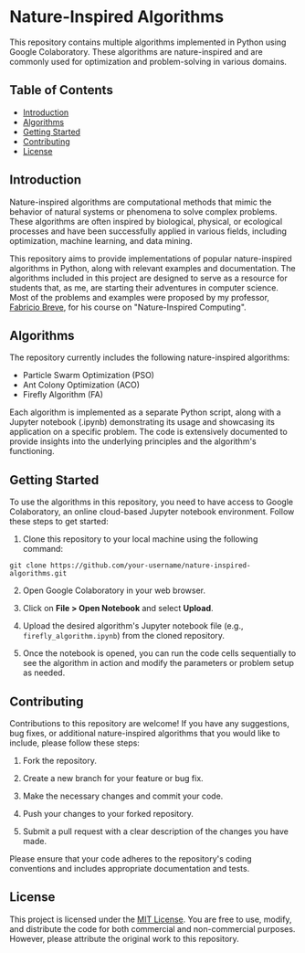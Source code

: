 # Nature-Inspired Algorithms

This repository contains multiple algorithms implemented in Python using Google Colaboratory. These algorithms are nature-inspired and are commonly used for optimization and problem-solving in various domains.

## Table of Contents

- [Introduction](#introduction)
- [Algorithms](#algorithms)
- [Getting Started](#getting-started)
- [Contributing](#contributing)
- [License](#license)

## Introduction

Nature-inspired algorithms are computational methods that mimic the behavior of natural systems or phenomena to solve complex problems. These algorithms are often inspired by biological, physical, or ecological processes and have been successfully applied in various fields, including optimization, machine learning, and data mining.

This repository aims to provide implementations of popular nature-inspired algorithms in Python, along with relevant examples and documentation. The algorithms included in this project are designed to serve as a resource for students that, as me, are starting their adventures in computer science. Most of the problems and examples were proposed by my professor, [Fabricio Breve](https://www.fabriciobreve.com/), for his course on "Nature-Inspired Computing".

## Algorithms

The repository currently includes the following nature-inspired algorithms:

- Particle Swarm Optimization (PSO)
- Ant Colony Optimization (ACO)
- Firefly Algorithm (FA)

Each algorithm is implemented as a separate Python script, along with a Jupyter notebook (.ipynb) demonstrating its usage and showcasing its application on a specific problem. The code is extensively documented to provide insights into the underlying principles and the algorithm's functioning.

## Getting Started

To use the algorithms in this repository, you need to have access to Google Colaboratory, an online cloud-based Jupyter notebook environment. Follow these steps to get started:

1. Clone this repository to your local machine using the following command:

```shell
git clone https://github.com/your-username/nature-inspired-algorithms.git
```

2. Open Google Colaboratory in your web browser.

3. Click on **File > Open Notebook** and select **Upload**.

4. Upload the desired algorithm's Jupyter notebook file (e.g., `firefly_algorithm.ipynb`) from the cloned repository.

5. Once the notebook is opened, you can run the code cells sequentially to see the algorithm in action and modify the parameters or problem setup as needed.

## Contributing

Contributions to this repository are welcome! If you have any suggestions, bug fixes, or additional nature-inspired algorithms that you would like to include, please follow these steps:

1. Fork the repository.

2. Create a new branch for your feature or bug fix.

3. Make the necessary changes and commit your code.

4. Push your changes to your forked repository.

5. Submit a pull request with a clear description of the changes you have made.

Please ensure that your code adheres to the repository's coding conventions and includes appropriate documentation and tests.

## License

This project is licensed under the [MIT License](LICENSE). You are free to use, modify, and distribute the code for both commercial and non-commercial purposes. However, please attribute the original work to this repository.

